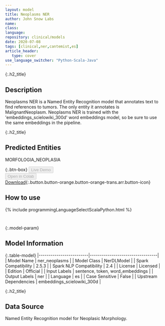 ```yaml
---
layout: model
title: Neoplasms NER
author: John Snow Labs
name: 
class: 
language: 
repository: clinical/models
date: 2020-07-08
tags: [clinical,ner,cantemist,es]
article_header:
   type: cover
use_language_switcher: "Python-Scala-Java"
---
```


{:.h2_title}
## Description 
Neoplasms NER is a Named Entity Recognition model that annotates text to find references to tumors. The only entity it annotates is MalignantNeoplasm. Neoplasms NER is trained with the 'embeddings_scielowiki_300d' word embeddings model, so be sure to use the same embeddings in the pipeline.

 {:.h2_title}
## Predicted Entities
MORFOLOGIA_NEOPLASIA 

{:.btn-box}
<button class="button button-orange" disabled>Live Demo</button><br/><button class="button button-orange" disabled>Open in Colab</button><br/>[Download](https://s3.amazonaws.com/auxdata.johnsnowlabs.com/clinical/models/ner_neoplasms_es_2.5.3_2.4_1594168624415.zip){:.button.button-orange.button-orange-trans.arr.button-icon}<br/>

## How to use 
<div class="tabs-box" markdown="1">

{% include programmingLanguageSelectScalaPython.html %}

```python

```

```scala

```
</div>



{:.model-param}
## Model Information
{:.table-model}
|-------------------------|----------------------------------|
| Model Name              | ner_neoplasms                    |
| Model Class             | NerDLModel                       |
| Spark Compatibility     | 2.5.3                            |
| Spark NLP Compatibility | 2.4                              |
| License                 | Licensed                         |
| Edition                 | Official                         |
| Input Labels            | sentence, token, word_embeddings |
| Output Labels           | ner                              |
| Language                | es                               |
| Case Sensitive          | False                            |
| Upstream Dependencies   | embeddings_scielowiki_300d       |





{:.h2_title}
## Data Source
Named Entity Recognition model for Neoplasic Morphology.


